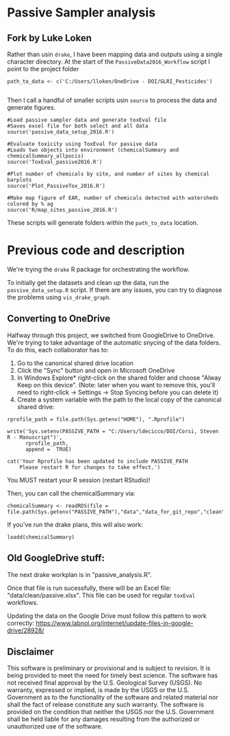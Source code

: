 # Passive Sampler analysis

## Fork by Luke Loken

Rather than usin `drake`, I have been mapping data and outputs using a single character directory. At the start of the `PassiveData2016_Workflow` script I point to the project folder

```
path_to_data <- c('C:/Users/lloken/OneDrive - DOI/GLRI_Pesticides')


```

Then I call a handful of smaller scripts usin `source` to process the data and generate figures. 

```
#Load passive sampler data and generate toxEval file
#Saves excel file for both select and all data
source('passive_data_setup_2016.R')

#Evaluate toxicity using ToxEval for passive data
#Loads two objects into environment (chemicalSummary and chemicalSummary_allpocis)
source('ToxEval_passive2016.R')

#Plot number of chemicals by site, and number of sites by chemical barplots
source('Plot_PassiveTox_2016.R')

#Make map figure of EAR, number of chemicals detected with watersheds colored by % ag
source('R/map_sites_passive_2016.R')
```

These scripts will generate folders within the `path_to_data` location.

# Previous code and description


We're trying the `drake` R package for orchestrating the workflow. 

To initially get the datasets and clean up the data, run the `passive_data_setup.R` script. If there are any issues, you can try to diagnose the problems using `vis_drake_graph`.

## Converting to OneDrive

Halfway through this project, we switched from GoogleDrive to OneDrive. We're trying to take advantage of the automatic snycing of the data folders. To do this, each collaborator has to:

1. Go to the canonical shared drive location
2. Click the "Sync" button and open in Microsoft OneDrive
3. In Windows Explore* right-click on the shared folder and choose "Alway Keep on this device". (Note: later when you want to remove this, you'll need to right-click -> Settings -> Stop Syncing before you can delete it)
4. Create a system variable with the path to the local copy of the canonical shared drive:

```
rprofile_path = file.path(Sys.getenv("HOME"), ".Rprofile")

write('Sys.setenv(PASSIVE_PATH = "C:/Users/ldecicco/DOI/Corsi, Steven R - Manuscript")',
      rprofile_path, 
      append =  TRUE)

cat('Your Rprofile has been updated to include PASSIVE_PATH
    Please restart R for changes to take effect.')
```
You MUST restart your R session (restart RStudio)!

Then, you can call the chemicalSummary via:
```
chemicalSummary <- readRDS(file = file.path(Sys.getenv("PASSIVE_PATH"),"data","data_for_git_repo","clean","chemical_summary.rds"))
```

If you've run the drake plans, this will also work:
```
loadd(chemicalSummary)
```


## Old GoogleDrive stuff:

The next drake workplan is in "passive_analysis.R".

Once that file is run sucessfully, there will be an Excel file: "data/clean/passive.xlsx". This file can be used for regular `toxEval` workflows.

Updating the data on the Google Drive must follow this pattern to work correctly:
https://www.labnol.org/internet/update-files-in-google-drive/28928/

## Disclaimer

This software is preliminary or provisional and is subject to revision. It is being provided to meet the need for timely best science. The software has not received final approval by the U.S. Geological Survey (USGS). No warranty, expressed or implied, is made by the USGS or the U.S. Government as to the functionality of the software and related material nor shall the fact of release constitute any such warranty. The software is provided on the condition that neither the USGS nor the U.S. Government shall be held liable for any damages resulting from the authorized or unauthorized use of the software.